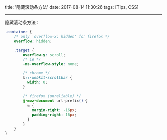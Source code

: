 title: '隐藏滚动条方法'
date: 2017-08-14 11:30:26
tags: [Tips, CSS]

---

隐藏滚动条方法：

```css
.container {
    /* only 'overflow-x: hidden' for firefox */
    overflow: hidden;

    .target {
        overflow-y: scroll;
        /* ie */
        -ms-overflow-style: none;
        
        /* chrome */
        &::-webkit-scrollbar {
          width: 0;
        }
        
        /* firefox (unreliable) */
        @-moz-document url-prefix() {
          & {
            margin-right: -16px;
            padding-right: 16px;
          }
        }
    }
}
```

